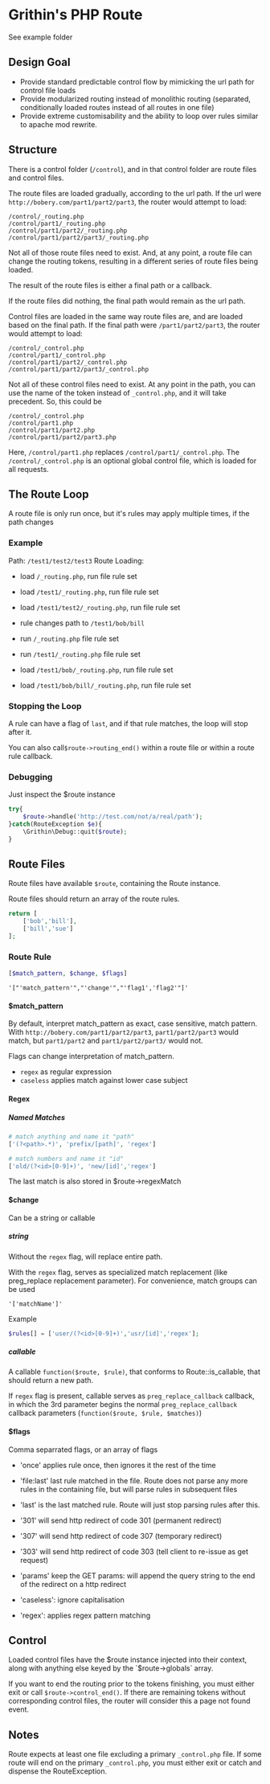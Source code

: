 # Grithin's PHP Route

See example folder

## Design Goal

-	Provide standard predictable control flow by mimicking the url path for control file loads
-	Provide modularized routing instead of monolithic routing (separated, conditionally loaded routes instead of all routes  in one file)
-	Provide extreme customisability and the ability to loop over rules similar to apache mod rewrite.

## Structure
There is a control folder (`/control`), and in that control folder are route files and control files.  

The route files are loaded gradually, according to the url path.  If the url were `http://bobery.com/part1/part2/part3`, the router would attempt to load:
```
/control/_routing.php
/control/part1/_routing.php
/control/part1/part2/_routing.php
/control/part1/part2/part3/_routing.php
```

Not all of those route files need to exist.  And, at any point, a route file can change the routing tokens, resulting in a different series of route files being loaded.

The result of the route files is either a final path or a callback.

If the route files did nothing, the final path would remain as the url path.

Control files are loaded in the same way route files are, and are loaded based on the final path.  If the final path were `/part1/part2/part3`, the router would attempt to load:
```
/control/_control.php
/control/part1/_control.php
/control/part1/part2/_control.php
/control/part1/part2/part3/_control.php
```
Not all of these control files need to exist.  At any point in the path, you can use the name of the token instead of `_control.php`, and it  will take precedent.  So, this could be
```
/control/_control.php
/control/part1.php
/control/part1/part2.php
/control/part1/part2/part3.php
```
Here, `/control/part1.php` replaces `/control/part1/_control.php`.  The `/control/_control.php` is an optional global control file, which is loaded for all requests.


## The Route Loop
A route file is only run once, but it's rules may apply multiple times, if the path changes

### Example
Path: `/test1/test2/test3`
Route Loading:
-	load `/_routing.php`, run file rule set
-	load `/test1/_routing.php`, run file rule set
-	load `/test1/test2/_routing.php`, run file rule set

-	rule changes path to `/test1/bob/bill`

-	run `/_routing.php` file rule set
-	run `/test1/_routing.php` file rule set
-	load `/test1/bob/_routing.php`, run file rule set
-	load `/test1/bob/bill/_routing.php`, run file rule set

### Stopping the Loop
A rule can have a flag of `last`, and if that rule matches, the loop will stop after it.

You can also call`$route->routing_end()` within a route file or within a route rule callback.


### Debugging

Just inspect the $route instance

```php
try{
	$route->handle('http://test.com/not/a/real/path');
}catch(RouteException $e){
	\Grithin\Debug::quit($route);
}

```

## Route Files

Route files have available `$route`, containing the Route instance.

Route files should return an array of the route rules.

```php
return [
	['bob','bill'],
	['bill','sue']
];
```

### Route Rule
```php
[$match_pattern, $change, $flags]
```
```simpex
'["'match_pattern'","'change'","'flag1','flag2'"]'
```

#### $match_pattern
By default, interpret match_pattern as exact, case sensitive, match pattern.  With `http://bobery.com/part1/part2/part3`, `part1/part2/part3` would match, but `part1/part2` and `part1/part2/part3/` would not.

Flags can change interpretation of match_pattern.  
-	`regex` as regular expression
-	`caseless` applies match against lower case subject


#### Regex
##### Named Matches
```php
# match anything and name it "path"
['(?<path>.*)', 'prefix/[path]', 'regex']

# match numbers and name it "id"
['old/(?<id>[0-9]+)', 'new/[id]','regex']
```

The last match is also stored in $route->regexMatch

#### $change

Can be a string or callable

##### string

Without the `regex` flag, will replace entire path.

With the `regex` flag, serves as specialized match replacement (like preg_replace replacement parameter).  For convenience, match groups can be used
```simpex
'['matchName']'
```
Example
```php
$rules[] = ['user/(?<id>[0-9]+)','usr/[id]','regex'];
```

##### callable
A callable `function($route, $rule)`, that conforms to Route::is_callable, that should return a new path.

If `regex` flag is present, callable serves as `preg_replace_callback` callback, in which the 3rd parameter begins the normal `preg_replace_callback` callback parameters (`function($route, $rule, $matches)`)


#### $flags
Comma separrated flags, or an array of flags

-	'once' applies rule once, then ignores it the rest of the time
-	'file:last' last rule matched in the file.  Route does not parse any more rules in the containing file, but will parse rules in subsequent files
-	'last' is the last matched rule.  Route will just stop parsing rules after this.

-	'301' will send http redirect of code 301 (permanent redirect)
-	'307' will send http redirect of code 307 (temporary redirect)
-	'303' will send http redirect of code 303  (tell client to re-issue as get request)
-	'params' keep the GET params: will append the query string to the end of the redirect on a http redirect

-	'caseless': ignore capitalisation
-	'regex': applies regex pattern matching




## Control
Loaded control files have the $route instance injected into their context, along with anything else keyed by the `$route->globals` array.

If you want to end the routing prior to the tokens finishing, you must either exit or call `$route->control_end()`.  If there are remaining tokens without corresponding control files, the router will consider this a page not found event.



## Notes
Route expects at least one file excluding a primary `_control.php` file.  If some route will end on the primary `_control.php`, you must either exit or catch and dispense the RouteException.